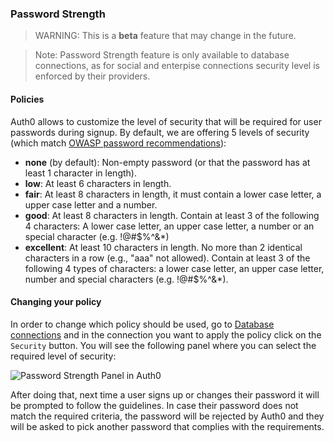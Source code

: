 ### Password Strength

> WARNING: This is a **beta** feature that may change in the future.

> Note: Password Strength feature is only available to database connections, as for social and enterpise connections security level is enforced by their providers.

#### Policies

Auth0 allows to customize the level of security that will be required for user passwords during signup. By default, we are offering 5 levels of security (which match [OWASP password recommendations](https://www.owasp.org/index.php/Authentication_Cheat_Sheet#Implement_Proper_Password_Strength_Controls)):

 * **none** (by default): Non-empty password (or that the password has at least 1 character in length).
 * **low**: At least 6 characters in length.
 * **fair**: At least 8 characters in length, it must contain a lower case letter, a upper case letter and a number.
 * **good**: At least 8 characters in length. Contain at least 3 of the following 4 characters: A lower case letter, an upper case letter, a number or an special character  (e.g. !@#$%^&*)
 * **excellent**: At least 10 characters in length. No more than 2 identical characters in a row (e.g., "aaa" not allowed). Contain at least 3 of the following 4 types of characters: a lower case letter, an upper case letter, number and special characters (e.g. !@#$%^&*).


#### Changing your policy

In order to change which policy should be used, go to [Database connections](https://app.auth0.com/#/connections/database) and in the connection you want to apply the policy click on the `Security` button. You will see the following panel where you can select the required level of security:

![Password Strength Panel in Auth0](https://i.cloudup.com/jH0kabJPoi.png)

After doing that, next time a user signs up or changes their password it will be prompted to follow the guidelines. In case their password does not match the required criteria, the password will be rejected by Auth0 and they will be asked to pick another password that complies with the requirements.
